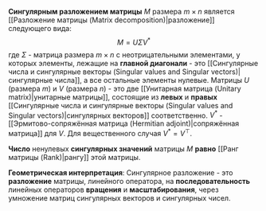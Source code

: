 **Сингулярным разложением матрицы** $M$ размера $m \times n$ является [[Разложение матрицы (Matrix decomposition)|разложение]] следующего вида:$$M=U\Sigma V^*$$где $\Sigma$ - матрица размера $m \times n$ с неотрицательными элементами, у которых элементы, лежащие на **главной диагонали** - это [[Сингулярные числа и сингулярные векторы (Singular values and Singular vectors)|сингулярные числа]], а все остальные элементы нулевые. Матрицы $U$ (размера $m$) и $V$ (размера $n$) - это две [[Унитарная матрица (Unitary matrix)|унитарные матрицы]], состоящие из **левых** и **правых** [[Сингулярные числа и сингулярные векторы (Singular values and Singular vectors)|сингулярных векторов]] соответственно. $V^*$ - [[Эрмитово-сопряжённая матрица (Hermitian adjoint)|сопряжённая матрица]] для $V$. Для вещественного случая $V^*=V^\top$.

**Число** ненулевых **сингулярных значений** матрицы $M$ **равно** [[Ранг матрицы (Rank)|рангу]] этой матрицы.

**Геометрическая интерпретация**:
Сингулярное разложение  - это **разложение** матрицы, линейного оператора, на **последовательность** линейных операторов **вращения** и **масштабирования**, через умножение матриц сингулярных векторов и сингулярных чисел.